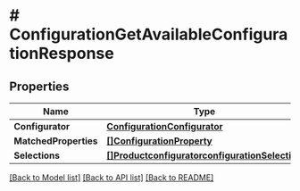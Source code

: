 # # ConfigurationGetAvailableConfigurationResponse


## Properties 


Name | Type | Description | Notes
------------ | ------------- | ------------- | -------------
**Configurator**| [**ConfigurationConfigurator**](ConfigurationConfigurator.md) |   | [optional]
**MatchedProperties**| [**[]ConfigurationProperty**](ConfigurationProperty.md) |   | [optional]
**Selections**| [**[]ProductconfiguratorconfigurationSelection**](ProductconfiguratorconfigurationSelection.md) |   | [optional]


[[Back to Model list]](../../README.md#models) [[Back to API list]](../../README.md#endpoints) [[Back to README]](../../README.md)

